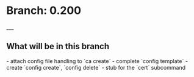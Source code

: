 <H1>Branch: 0.200</H1>
___
<H2>What will be in this branch</H2>
- attach config file handling to `ca create`
- complete `config template`
- create `config create`, `config delete`
- stub for the `cert` subcommand